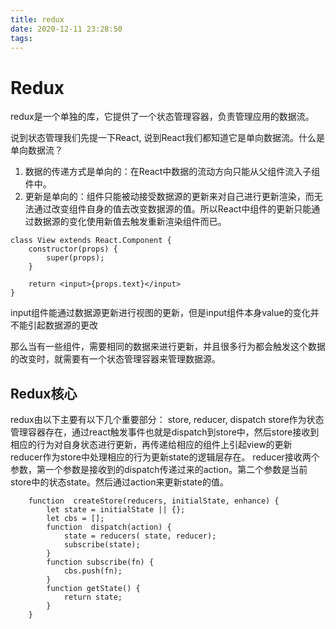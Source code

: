 ```yaml
---
title: redux
date: 2020-12-11 23:28:50
tags:
---
```


# Redux

redux是一个单独的库，它提供了一个状态管理容器，负责管理应用的数据流。

说到状态管理我们先提一下React, 说到React我们都知道它是单向数据流。什么是单向数据流？

1. 数据的传递方式是单向的：在React中数据的流动方向只能从父组件流入子组件中。
2. 更新是单向的：组件只能被动接受数据源的更新来对自己进行更新渲染，而无法通过改变组件自身的值去改变数据源的值。所以React中组件的更新只能通过数据源的变化使用新值去触发重新渲染组件而已。

``` react
class View extends React.Component {
    constructor(props) {
        super(props);
    }

    return <input>{props.text}</input>
}
```
input组件能通过数据源更新进行视图的更新，但是input组件本身value的变化并不能引起数据源的更改

那么当有一些组件，需要相同的数据来进行更新，并且很多行为都会触发这个数据的改变时，就需要有一个状态管理容器来管理数据源。

## Redux核心

redux由以下主要有以下几个重要部分： store, reducer, dispatch
store作为状态管理容器存在，通过react触发事件也就是dispatch到store中，然后store接收到相应的行为对自身状态进行更新，再传递给相应的组件上引起view的更新
reducer作为store中处理相应的行为更新state的逻辑层存在。
reducer接收两个参数，第一个参数是接收到的dispatch传递过来的action。第二个参数是当前store中的状态state。然后通过action来更新state的值。

```
    function  createStore(reducers, initialState, enhance) {
        let state = initialState || {};
        let cbs = [];
        function  dispatch(action) {
            state = reducers( state, reducer);
            subscribe(state);
        }
        function subscribe(fn) {
            cbs.push(fn);
        }
        function getState() {
            return state;
        }
    }

    
```